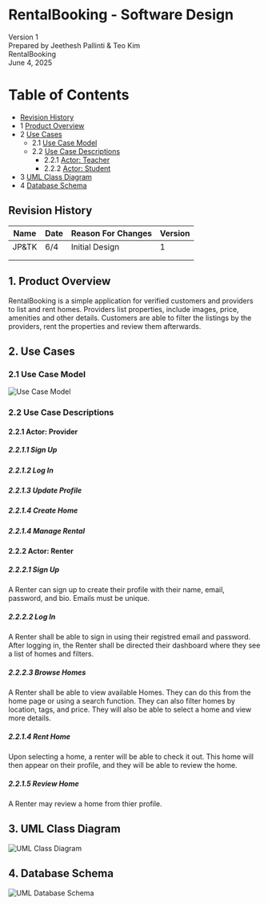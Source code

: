 # RentalBooking - Software Design 

Version 1  
Prepared by Jeethesh Pallinti & Teo Kim\
RentalBooking\
June 4, 2025

Table of Contents
=================
* [Revision History](#revision-history)
* 1 [Product Overview](#1-product-overview)
* 2 [Use Cases](#2-use-cases)
  * 2.1 [Use Case Model](#21-use-case-model)
  * 2.2 [Use Case Descriptions](#22-use-case-descriptions)
    * 2.2.1 [Actor: Teacher](#221-actor-teacher)
    * 2.2.2 [Actor: Student](#222-actor-student) 
* 3 [UML Class Diagram](#3-uml-class-diagram)
* 4 [Database Schema](#4-database-schema)

## Revision History
| Name | Date    | Reason For Changes  | Version   |
| ---- | ------- | ------------------- | --------- |
|JP&TK |   6/4   | Initial Design      |     1     |
|      |         |                     |           |
|      |         |                     |           |

## 1. Product Overview
RentalBooking is a simple application for verified customers and providers to list and rent homes. Providers list properties, include images, price, amenities and other details. Customers are able to filter the listings by the providers, rent the properties and review them afterwards.

## 2. Use Cases
### 2.1 Use Case Model
![Use Case Model](https://github.com/JPUNCG/CSC340-Project/blob/main/object-oriented-design/Use-case-diagram.png)

### 2.2 Use Case Descriptions

#### 2.2.1 Actor: Provider
##### 2.2.1.1 Sign Up
##### 2.2.1.2 Log In
##### 2.2.1.3 Update Profile
##### 2.2.1.4 Create Home
##### 2.2.1.4 Manage Rental

#### 2.2.2 Actor: Renter
##### 2.2.2.1 Sign Up
A Renter can sign up to create their profile with their name, email, password, and bio. Emails must be unique.
##### 2.2.2.2 Log In
A Renter shall be able to sign in using their registred email and password. After logging in, the Renter shall be directed their dashboard where they see a list of homes and filters.
##### 2.2.2.3 Browse Homes
A Renter shall be able to view available Homes. They can do this from the home page or using a search function. They can also filter homes by location, tags, and price. They will also be able to select a home and view more details.
##### 2.2.1.4 Rent Home
Upon selecting a home, a renter will be able to check it out. This home will then appear on their profile, and they will be able to review the home.
##### 2.2.1.5 Review Home
A Renter may review a home from thier profile.

## 3. UML Class Diagram
![UML Class Diagram](https://github.com/JPUNCG/CSC340-Project/blob/main/object-oriented-design/Class-diagram.png)
## 4. Database Schema
![UML Database Schema](https://github.com/uncg-csc340/su25-team0/blob/main/object-oriented-design/Database-scheme.png)


